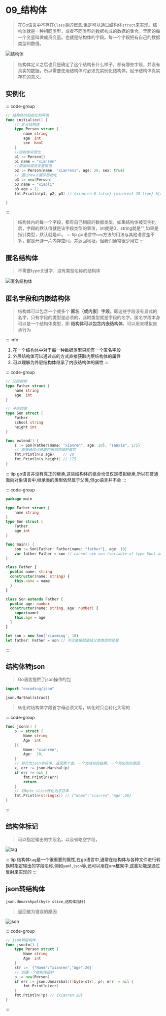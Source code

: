 # 09_结构体

> 在Go语言中不存在`Class`类的概念,但是可以通过结构体`struct`来实现。结构体就是一种相同类型，或者不同类型的数据构成的数据的集合。里面的每一个变量叫做成员变量。也就是结构体的字段。每一个字段拥有自己的数据类型和数值。

![结构体](../../img/172b0ca824b39b85~tplv-t2oaga2asx-zoom-in-crop-mark_3024_0_0_0.webp)

> 结构体定义之后也只是确定了这个结构长什么样子，都有哪些字段，并没有真实的数据，所以需要使用结构体时必须先实例化结构体。赋予结构体真实存在的意义。

## 实例化

::: code-group

```go
// 结构体的初始化和声明
func initialize() {
    // 定义结构体
    type Person struct {
        name string
        age  int
        sex  bool
    }
    //结构体实例化
    p1 := Person{}
    p1.name = "xianren"
    //直接给成员变量赋值
    p2 := Person{name: "xianren1", age: 20, sex: true}
    // 通过new关键字初始化
    p3 := new(Person)
    p3.name = "xiaoli"
    p3.age = 12
    fmt.Println(p1, p2, p3) // {xianren 0 false} {xianren1 20 true} &{xiaoli 12 false}

}
```

:::

> 结构体内的每一个字段，都有自己相应的数据类型，如果结构体被实例化后，字段的默认值就是该字段类型的零值，int就是0，string就是"",如果是指针类型，默认就是nil。
::: tip
go语言中`new`方法的用法与其他语言差不多，都是开辟一片内存空间，并返回地址，但我们通常很少用它
:::

## 匿名结构体

> 不需要type关键字，没有类型名称的结构体

![匿名结构体](../../img/172bbf7857ebd2ee~tplv-t2oaga2asx-zoom-in-crop-mark_3024_0_0_0.webp)

## 匿名字段和内嵌结构体

> 结构体可以包含一个或多个 **匿名（或内嵌）字段**，即这些字段没有显式的名字，只有字段的类型是必须的，此时类型就是字段的名字。匿名字段本身可以是一个结构体类型，即 **结构体可以包含内嵌结构体**。可以用来模拟继承行为

::: info

1. 在一个结构体中对于每一种数据类型只能有一个匿名字段
2. 外层结构体可以通过点的方式直接获取内层结构体的属性
3. 可以理解为外层结构体继承了内嵌结构体的属性
:::

::: code-group

```go
// 父结构体
type Father struct {
    name string
    age  int
}

// 子结构体
type Son struct {
    Father
    school string
    height int
}

func extend() {
    s := Son{Father{name: "xianren", age: 20}, "sanxia", 175}
    // 直接通过点获取内嵌结构体的属性
    fmt.Println(s.age)    // 20
    fmt.Println(s.height) // 175
}
```

::: tip
go语言并没有真正的继承,这些结构体的组合也仅仅是模拟继承,所以在普通面向对象语言中,继承类的类型依然属于父类,但go语言并不会
:::

::: code-group

```go
package main

type Father struct {
    name string
}
type Son struct {
    Father
    age int
}

func main() {
    son := Son{Father: Father{name: "father"}, age: 18}
    var father Father = son // cannot use son (variable of type Son) as Father value in variable declaration,内型不兼容,报错
}
```

```ts
class Father {
  public name: string
  constructor(name: string) {
    this.name = name
  }
}

class Son extends Father {
  public age: number
  constructor(name: string, age: number) {
    super(name)
    this.age = age
  }
}

let son = new Son('xiaoming', 18)
let father: Father = son // 可以直接赋值给父类类型的变量
```

:::

## 结构体转json

> Go语言提供了json操作的包

```go
import "encoding/json"
```

`json.MarShal(struct)`
> 转化时结构体字段首字母必须大写，转化时只会转化大写的

::: code-group

```go [json]
func jsonn() {
    p := struct {
        Name string
        Age  int
    }{
        Name: "xianren",
        Age:  20,
    }
    // 转化为json字符串，返回两个值，一个为成功的结果，一个为失败的原因
    x, err := json.Marshal(p)
    if err != nil {
        fmt.Println(err)
        return
    }
    // 将byte slice转化为字符串
    fmt.Println(string(x)) // {"Name":"xianren","Age":20}
}
```

:::

## 结构体标记

> 可以指定输出的字段名，以及省略空字段，

![tag](../../img/172c069e36f1139e~tplv-t2oaga2asx-zoom-in-crop-mark_3024_0_0_0.webp)

::: tip
结构体`tag`是一个很重要的属性,在go语言中,通常在结构体与各种文件进行转换时指定输出的字段名称,例如`yaml`,`json`等,还可以用在`orm`框架中,这些功能是通过反射来实现的
:::

## json转结构体

`json.Unmarshpal(byte slice,结构体指针)`
> 返回值为错误的原因

![json](../../img/172c07e338204403~tplv-t2oaga2asx-zoom-in-crop-mark_3024_0_0_0.webp)

::: code-group

```go
// json转结构体
func jsonto() {
    type Person struct {
        Name string
        Age  int
    }
    str := `{"Name":"xianren","Age":20}`
    // 创建一个结构体指针
    p := new(Person)
    if err := json.Unmarshal([]byte(str), p); err != nil {
        fmt.Println(err)
    }
    fmt.Println(*p) // {xianren 20}
}
```

:::

